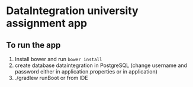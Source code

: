 DataIntegration university assignment app
==============

## To run the app ##
 1. Install bower and run `bower install`
 2. create database dataintegration in PostgreSQL (change username and password either in application.properties or in application)
 3. ./gradlew runBoot or from IDE
